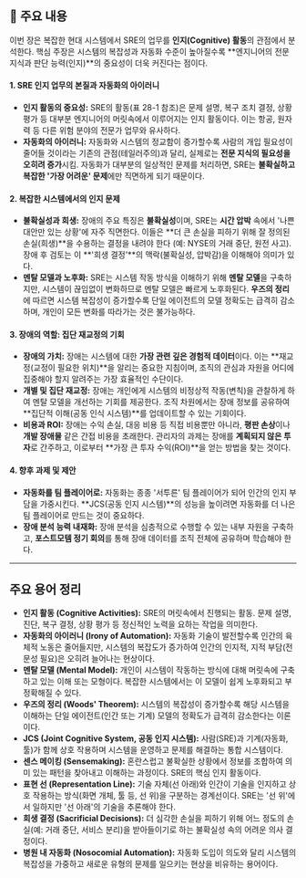 ## 🧩 주요 내용

이번 장은 복잡한 현대 시스템에서 SRE의 업무를 **인지(Cognitive) 활동**의 관점에서 분석한다. 핵심 주장은 시스템의 복잡성과 자동화 수준이 높아질수록 **엔지니어의 전문 지식과 판단 능력(인지)**의 중요성이 더욱 커진다는 점이다.

#### **1. SRE 인지 업무의 본질과 자동화의 아이러니**

- **인지 활동의 중요성:** SRE의 활동(표 28-1 참조)은 문제 설명, 복구 조치 결정, 상황 평가 등 대부분 엔지니어의 머릿속에서 이루어지는 인지 활동이다. 이는 항공, 원자력 등 다른 위험 분야의 전문가 업무와 유사하다.
- **자동화의 아이러니:** 자동화와 시스템의 정교함이 증가할수록 사람의 개입 필요성이 줄어들 것이라는 기존의 관점(테일러주의)과 달리, 실제로는 **전문 지식의 필요성을 오히려 증가**시킴. 자동화가 대부분의 일상적인 문제를 처리하면, SRE는 **불확실하고 복잡한 '가장 어려운' 문제**에만 직면하게 되기 때문이다.

#### **2. 복잡한 시스템에서의 인지 문제**

- **불확실성과 희생:** 장애의 주요 특징은 **불확실성**이며, SRE는 **시간 압박** 속에서 '나쁜 대안만 있는 상황'에 자주 직면한다. 이들은 **더 큰 손실을 피하기 위해 잘 정의된 손실(희생)**을 수용하는 결정을 내려야 한다 (예: NYSE의 거래 중단, 원전 사고). 장애 후 검토는 이 **'희생 결정'**의 맥락(불확실성, 압박감)을 이해해야 의미가 있다.
- **멘탈 모델과 노후화:** SRE는 시스템 작동 방식을 이해하기 위해 **멘탈 모델**을 구축하지만, 시스템이 끊임없이 변화하므로 멘탈 모델은 빠르게 노후화된다. **우즈의 정리**에 따르면 시스템 복잡성이 증가할수록 단일 에이전트의 모델 정확도는 급격히 감소하며, 개인이 모든 변화를 따라가는 것은 불가능하다.

#### **3. 장애의 역할: 집단 재교정의 기회**

- **장애의 가치:** 장애는 시스템에 대한 **가장 관련 깊은 경험적 데이터**이다. 이는 **재교정(교정이 필요한 위치)**을 알리는 중요한 지침이며, 조직의 관심과 자원을 어디에 집중해야 할지 알려주는 가장 효율적인 수단이다.
- **개별 및 집단 재교정:** 장애는 개인에게 시스템의 비정상적 작동(변칙)을 관찰하게 하여 멘탈 모델을 개선하는 기회를 제공한다. 조직 차원에서는 장애 정보를 공유하여 **집단적 이해(공동 인식 시스템)**를 업데이트할 수 있는 기회이다.
- **비용과 ROI:** 장애는 수익 손실, 대응 비용 등 직접 비용뿐만 아니라, **평판 손상**이나 **개발 장애물** 같은 간접 비용을 초래한다. 관리자의 과제는 장애를 **계획되지 않은 투자**로 간주하고, 이로부터 **가장 큰 투자 수익(ROI)**을 얻는 방법을 찾는 것이다.

#### **4. 향후 과제 및 제안**

- **자동화를 팀 플레이어로:** 자동화는 종종 '서투른' 팀 플레이어가 되어 인간의 인지 부담을 가중시킨다. **JCS(공동 인지 시스템)**의 성능을 높이려면 자동화를 더 나은 팀 플레이어로 만드는 것이 중요하다.
- **장애 분석 능력 내재화:** 장애 분석을 심층적으로 수행할 수 있는 내부 자원을 구축하고, **포스트모템 정기 회의**를 통해 장애 데이터를 조직 전체에 공유하며 학습해야 한다.

---

## 주요 용어 정리

- **인지 활동 (Cognitive Activities):** SRE의 머릿속에서 진행되는 활동. 문제 설명, 진단, 복구 결정, 상황 평가 등 정신적인 노력을 요하는 작업을 의미한다.
- **자동화의 아이러니 (Irony of Automation):** 자동화 기술이 발전할수록 인간의 육체적 노동은 줄어들지만, 시스템의 복잡도가 증가하여 인간의 인지적, 지적 부담(전문성 필요)은 오히려 늘어나는 현상이다.
- **멘탈 모델 (Mental Model):** 개인이 시스템이 작동하는 방식에 대해 머릿속에 구축하고 있는 이해 또는 모형이다. 복잡한 시스템에서는 이 모델이 쉽게 노후화되고 부정확해질 수 있다.
- **우즈의 정리 (Woods' Theorem):** 시스템의 복잡성이 증가할수록 해당 시스템을 이해하는 단일 에이전트(인간 또는 기계) 모델의 정확도가 급격히 감소한다는 이론이다.
- **JCS (Joint Cognitive System, 공동 인지 시스템):** 사람(SRE)과 기계(자동화, 툴)가 함께 상호 작용하며 시스템을 운영하고 문제를 해결하는 통합 시스템이다.
- **센스 메이킹 (Sensemaking):** 혼란스럽고 불확실한 상황에서 정보를 조합하여 의미 있는 패턴을 찾아내고 이해하는 과정이다. SRE의 핵심 인지 활동이다.
- **표현 선 (Representation Line):** 기술 자체(선 아래)와 인간이 기술을 인지하고 상호 작용하는 방식(화면 개체, 툴 등, 선 위)을 구분하는 경계선이다. SRE는 '선 위'에서 일하지만 '선 아래'의 기술을 추론해야 한다.
- **희생 결정 (Sacrificial Decisions):** 더 심각한 손실을 피하기 위해 어느 정도의 손실(예: 거래 중단, 서비스 분리)을 받아들이기로 하는 불확실성 속의 어려운 의사 결정이다.
- **병원 내 자동화 (Nosocomial Automation):** 자동화 도입이 의도와 달리 시스템의 복잡성을 가중하고 새로운 유형의 문제를 일으키는 현상을 비유하는 용어이다.